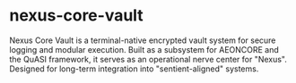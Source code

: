 # nexus-core-vault
Nexus Core Vault is a terminal-native encrypted vault system for secure logging and modular execution. Built as a subsystem for AEONCORE and the QuASI framework, it serves as an operational nerve center for "Nexus". Designed for long-term integration into "sentient-aligned" systems.
